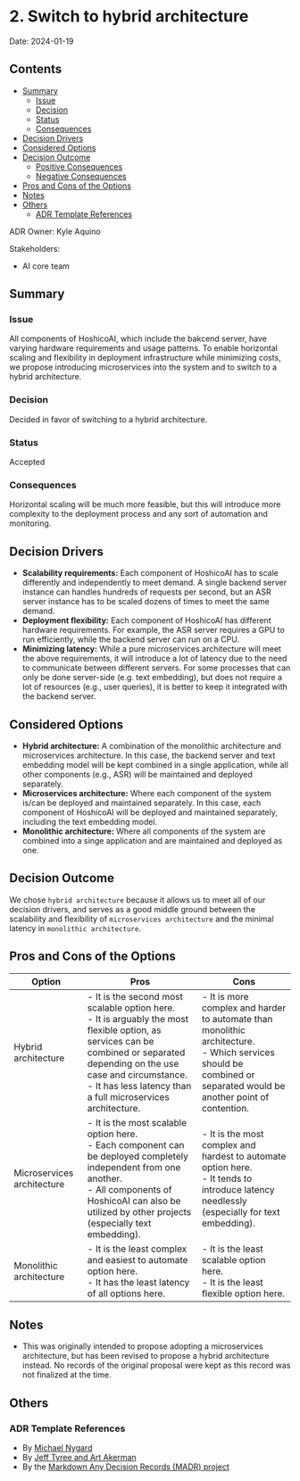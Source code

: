 # 2. Switch to hybrid architecture

Date: 2024-01-19

## Contents

- [Summary](#summary)
  - [Issue](#issue)
  - [Decision](#decision)
  - [Status](#status)
  - [Consequences](#consequences)
- [Decision Drivers](#decision-drivers)
- [Considered Options](#considered-options)
- [Decision Outcome](#decision-outcome)
  - [Positive Consequences](#positive-consequences)
  - [Negative Consequences](#negative-consequences)
- [Pros and Cons of the Options](#pros-and-cons-of-the-options)
- [Notes](#notes)
- [Others](#others)
  - [ADR Template References](#adr-template-references)

ADR Owner: Kyle Aquino

Stakeholders:
- AI core team

## Summary

### Issue

All components of HoshicoAI, which include the bakcend server, have varying hardware requirements and usage patterns. To enable horizontal scaling and flexibility in deployment infrastructure while minimizing costs, we propose introducing microservices into the system and to switch to a hybrid architecture.

### Decision

Decided in favor of switching to a hybrid architecture.

### Status

Accepted

### Consequences

Horizontal scaling will be much more feasible, but this will introduce more complexity to the deployment process and any sort of automation and monitoring.

## Decision Drivers

- **Scalability requirements:** Each component of HoshicoAI has to scale differently and independently to meet demand. A single backend server instance can handles hundreds of requests per second, but an ASR server instance has to be scaled dozens of times to meet the same demand.
- **Deployment flexibility:** Each component of HoshicoAI has different hardware requirements. For example, the ASR server requires a GPU to run efficiently, while the backend server can run on a CPU.
- **Minimizing latency:** While a pure microservices architecture will meet the above requirements, it will introduce a lot of latency due to the need to communicate between different servers. For some processes that can only be done server-side (e.g. text embedding), but does not require a lot of resources (e.g., user queries), it is better to keep it integrated with the backend server.

## Considered Options

- **Hybrid architecture:** A combination of the monolithic architecture and microservices architecture. In this case, the backend server and text embedding model will be kept combined in a single application, while all other components (e.g., ASR) will be maintained and deployed separately.
- **Microservices architecture:** Where each component of the system is/can be deployed and maintained separately. In this case, each component of HoshicoAI will be deployed and maintained separately, including the text embedding model.
- **Monolithic architecture:** Where all components of the system are combined into a singe application and are maintained and deployed as one.

## Decision Outcome

We chose `hybrid architecture` because it allows us to meet all of our decision drivers, and serves as a good middle ground between the scalability and flexibility of `microservices architecture` and the minimal latency in `monolithic architecture`.

## Pros and Cons of the Options

| Option | Pros | Cons |
| --- | --- | --- |
| Hybrid architecture | - It is the second most scalable option here.<br>- It is arguably the most flexible option, as services can be combined or separated depending on the use case and circumstance.<br>- It has less latency than a full microservices architecture. | - It is more complex and harder to automate than monolithic architecture.<br>- Which services should be combined or separated would be another point of contention. |
| Microservices architecture | - It is the most scalable option here.<br>- Each component can be deployed completely independent from one another.<br>- All components of HoshicoAI can also be utilized by other projects (especially text embedding). | - It is the most complex and hardest to automate option here.<br>- It tends to introduce latency needlessly (especially for text embedding). |
| Monolithic architecture | - It is the least complex and easiest to automate option here.<br>- It has the least latency of all options here. | - It is the least scalable option here.<br>- It is the least flexible option here. |

## Notes

- This was originally intended to propose adopting a microservices architecture, but has been revised to propose a hybrid architecture instead. No records of the original proposal were kept as this record was not finalized at the time.

## Others

### ADR Template References
- By [Michael Nygard](https://github.com/joelparkerhenderson/architecture-decision-record/tree/main/locales/en/templates/decision-record-template-of-the-madr-project)
- By [Jeff Tyree and Art Akerman](https://github.com/joelparkerhenderson/architecture-decision-record/tree/main/locales/en/templates/decision-record-template-by-jeff-tyree-and-art-akerman)
- By the [Markdown Any Decision Records (MADR) project](https://github.com/joelparkerhenderson/architecture-decision-record/tree/main/locales/en/templates/decision-record-template-of-the-madr-project)
